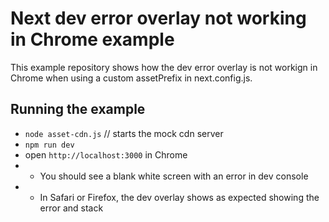 # Next dev error overlay not working in Chrome example

This example repository shows how the dev error overlay is not workign in Chrome when using a custom assetPrefix in next.config.js.

## Running the example
- `node asset-cdn.js` // starts the mock cdn server
- `npm run dev`
- open `http://localhost:3000` in Chrome
- - You should see a blank white screen with an error in dev console
- - In Safari or Firefox, the dev overlay shows as expected showing the error and stack